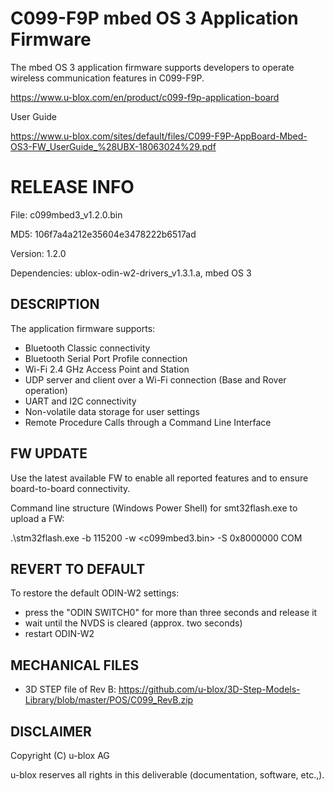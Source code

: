 # C099-F9P mbed OS 3 Application Firmware
The mbed OS 3 application firmware supports developers to operate wireless communication features in C099-F9P.

https://www.u-blox.com/en/product/c099-f9p-application-board

User Guide

https://www.u-blox.com/sites/default/files/C099-F9P-AppBoard-Mbed-OS3-FW_UserGuide_%28UBX-18063024%29.pdf

# RELEASE INFO
File: c099mbed3_v1.2.0.bin

MD5: 106f7a4a212e35604e3478222b6517ad 

Version: 1.2.0

Dependencies: ublox-odin-w2-drivers_v1.3.1.a, mbed OS 3

## DESCRIPTION
The application firmware supports:

- Bluetooth Classic connectivity 
- Bluetooth Serial Port Profile connection
- Wi-Fi 2.4 GHz Access Point and Station
- UDP server and client over a Wi-Fi connection (Base and Rover operation)
- UART and I2C connectivity
- Non-volatile data storage for user settings
- Remote Procedure Calls through a Command Line Interface

## FW UPDATE

Use the latest available FW to enable all reported features and to ensure board-to-board connectivity.

Command line structure (Windows Power Shell) for smt32flash.exe to upload a FW:

.\stm32flash.exe -b 115200 -w <c099mbed3.bin> -S 0x8000000 COM<port number>

## REVERT TO DEFAULT

To restore the default ODIN-W2 settings:

- press the "ODIN SWITCH0" for more than three seconds and release it
- wait until the NVDS is cleared (approx. two seconds)
- restart ODIN-W2

## MECHANICAL FILES

- 3D STEP file of Rev B: https://github.com/u-blox/3D-Step-Models-Library/blob/master/POS/C099_RevB.zip

## DISCLAIMER
Copyright (C) u-blox AG

u-blox reserves all rights in this deliverable (documentation, software, etc.,).
